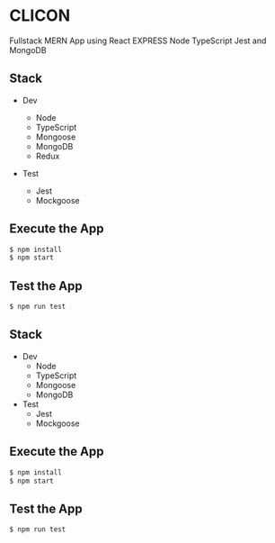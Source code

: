 # CLICON

Fullstack MERN App using React EXPRESS Node TypeScript Jest and MongoDB

## Stack

- Dev

  - Node
  - TypeScript
  - Mongoose
  - MongoDB
  - Redux

- Test
  - Jest
  - Mockgoose

## Execute the App

```sh
$ npm install
$ npm start
```

## Test the App

```sh
$ npm run test
```

## Stack

- Dev
  - Node
  - TypeScript
  - Mongoose
  - MongoDB
- Test
  - Jest
  - Mockgoose

## Execute the App

```sh
$ npm install
$ npm start
```

## Test the App

```sh
$ npm run test
```

